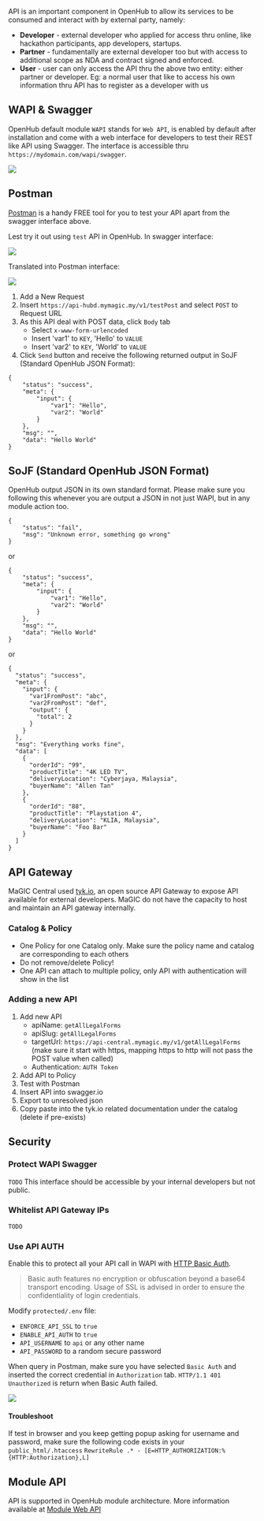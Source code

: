API is an important component in OpenHub to allow its services to be consumed and interact with by external party, namely:

  * **Developer** - external developer who applied for access thru online, like hackathon participants, app developers, startups.
  * **Partner** - fundamentally are external developer too but with access to additional scope as NDA and contract signed and enforced.
  * **User** - user can only access the API thru the above two entity: either partner or developer. Eg: a normal user that like to access his own information thru API has to register as a developer with us

## WAPI & Swagger
OpenHub default module `WAPI` stands for `Web API`, is enabled by default after installation and come with a web interface for developers to test their REST like API using Swagger. The interface is accessible thru `https://mydomain.com/wapi/swagger`.

![](https://user-images.githubusercontent.com/5336690/81764067-3f708280-9503-11ea-97cd-c095c00130aa.png)

## Postman
[Postman](https://www.postman.com/) is a handy FREE tool for you to test your API apart from the swagger interface above. 

Lest try it out using `test` API in OpenHub. In swagger interface:

![](https://user-images.githubusercontent.com/5336690/81627939-dd941800-9431-11ea-8240-0cb613acb1a7.png)

Translated into Postman interface:

![](https://user-images.githubusercontent.com/5336690/81627698-58a8fe80-9431-11ea-8922-b82dabc0a54c.png)

1. Add a New Request
2. Insert `https://api-hubd.mymagic.my/v1/testPost` and select `POST` to Request URL
3. As this API deal with POST data, click `Body` tab
    - Select `x-www-form-urlencoded`
    - Insert 'var1' to `KEY`, 'Hello' to `VALUE`
    - Insert 'var2' to `KEY`, 'World' to `VALUE`
4. Click `Send` button and receive the following returned output in SoJF (Standard OpenHub JSON Format):

```
{
    "status": "success",
    "meta": {
        "input": {
            "var1": "Hello",
            "var2": "World"
        }
    },
    "msg": "",
    "data": "Hello World"
}
```

## SoJF (Standard OpenHub JSON Format)
OpenHub output JSON in its own standard format. Please make sure you following this whenever you are output a JSON in not just WAPI, but in any module action too. 
 
```
{
    "status": "fail",
    "msg": "Unknown error, something go wrong"
}
```

or

```
{
    "status": "success",
    "meta": {
        "input": {
            "var1": "Hello",
            "var2": "World"
        }
    },
    "msg": "",
    "data": "Hello World"
}
```

or

```
{
  "status": "success",
  "meta": {
    "input": {
      "var1FromPost": "abc",
      "var2FromPost": "def",
      "output": {
        "total": 2
      }
    }
  },
  "msg": "Everything works fine",
  "data": [
    {
      "orderId": "99",
      "productTitle": "4K LED TV",
      "deliveryLocation": "Cyberjaya, Malaysia",
      "buyerName": "Allen Tan"
    },
    {
      "orderId": "88",
      "productTitle": "Playstation 4",
      "deliveryLocation": "KLIA, Malaysia",
      "buyerName": "Foo Bar"
    }
  ]
}
```

## API Gateway
MaGIC Central used [tyk.io](https://tyk.io), an open source API Gateway to expose API available for external developers. MaGIC do not have the capacity to host and maintain an API gateway internally. 


### Catalog & Policy
* One Policy for one Catalog only. Make sure the policy name and catalog are corresponding to each others
* Do not remove/delete Policy!
* One API can attach to multiple policy, only API with authentication will show in the list

### Adding a new API
1. Add new API
    * apiName: `getAllLegalForms`
    * apiSlug: `getAllLegalForms`
    * targetUrl: `https://api-central.mymagic.my/v1/getAllLegalForms` (make sure it start with https, mapping https to http will not pass the POST value when called)
    * Authentication: `AUTH Token`
2. Add API to Policy
3. Test with Postman
4. Insert API into swagger.io
5. Export to unresolved json
6. Copy paste into the tyk.io related documentation under the catalog (delete if pre-exists)


## Security
### Protect WAPI Swagger
`TODO`
This interface should be accessible by your internal developers but not public. 


### Whitelist API Gateway IPs
`TODO`

### Use API AUTH
Enable this to protect all your API call in WAPI with [HTTP Basic Auth](https://en.wikipedia.org/wiki/Basic_access_authentication). 

> Basic auth features no encryption or obfuscation beyond a base64 transport encoding. Usage of SSL is advised in order to ensure the confidentiality of login credentials.

Modify `protected/.env` file:
* `ENFORCE_API_SSL` to `true`
* `ENABLE_API_AUTH` to `true`
* `API_USERNAME` to `api` or any other name
* `API_PASSWORD` to a random secure password

When query in Postman, make sure you have selected `Basic Auth` and inserted the correct credential in `Authorization` tab. `HTTP/1.1 401 Unauthorized` is return when Basic Auth failed.

![](https://user-images.githubusercontent.com/5336690/81630930-66fb1880-9439-11ea-854e-ee75589aa931.png)

#### Troubleshoot
If test in browser and you keep getting popup asking for username and password, make sure the following code exists in your  `public_html/.htaccess`
```RewriteRule .* - [E=HTTP_AUTHORIZATION:%{HTTP:Authorization},L]```



## Module API
API is supported in OpenHub module architecture. More information available at [Module Web API](Module-Web-API)